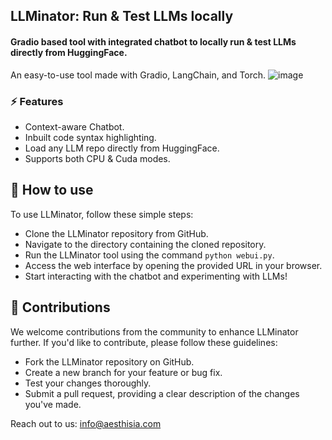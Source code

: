 ## LLMinator: Run & Test LLMs locally
#### Gradio based tool with integrated chatbot to locally run & test LLMs directly from HuggingFace. 

An easy-to-use tool made with Gradio, LangChain, and Torch.
![image](https://github.com/Subhanshu0027/LLMinator/assets/91900622/622afab4-6165-44fd-a9fc-a439e0cb5063)


### ⚡ Features

- Context-aware Chatbot. 
- Inbuilt code syntax highlighting. 
- Load any LLM repo directly from HuggingFace.
- Supports both CPU & Cuda modes. 

## 🚀 How to use

To use LLMinator, follow these simple steps:

- Clone the LLMinator repository from GitHub.
- Navigate to the directory containing the cloned repository.
- Run the LLMinator tool using the command `python webui.py`.
- Access the web interface by opening the provided URL in your browser.
- Start interacting with the chatbot and experimenting with LLMs!

## 🤝 Contributions

We welcome contributions from the community to enhance LLMinator further. If you'd like to contribute, please follow these guidelines:

- Fork the LLMinator repository on GitHub.
- Create a new branch for your feature or bug fix.
- Test your changes thoroughly.
- Submit a pull request, providing a clear description of the changes you've made.

Reach out to us: info@aesthisia.com
